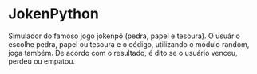 # JokenPython
Simulador do famoso jogo jokenpô (pedra, papel e tesoura). 
O usuário escolhe pedra, papel ou tesoura e o código, utilizando o módulo random, joga também. De acordo com o resultado, é dito se o usuário venceu, perdeu ou empatou. 
